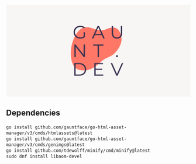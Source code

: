 ![gaunt.dev](themes/gaunt.dev/static/images/default-social.png)

## Dependencies

```
go install github.com/gauntface/go-html-asset-manager/v3/cmds/htmlassets@latest
go install github.com/gauntface/go-html-asset-manager/v3/cmds/genimgs@latest
go install github.com/tdewolff/minify/cmd/minify@latest
sudo dnf install libaom-devel
```
